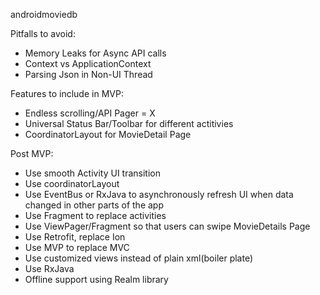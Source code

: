 androidmoviedb


Pitfalls to avoid:
* Memory Leaks for Async API calls
* Context vs ApplicationContext
* Parsing Json in Non-UI Thread


Features to include in MVP:

* Endless scrolling/API Pager = X
* Universal Status Bar/Toolbar for different actitivies
* CoordinatorLayout for MovieDetail Page


Post MVP:
* Use smooth Activity UI transition
* Use coordinatorLayout
* Use EventBus or RxJava to asynchronously refresh UI when data changed in other parts of the app
* Use Fragment to replace activities
* Use ViewPager/Fragment so that users can swipe MovieDetails Page
* Use Retrofit, replace Ion
* Use MVP to replace MVC
* Use customized views instead of plain xml(boiler plate)
* Use RxJava
* Offline support using Realm library